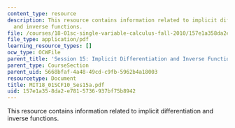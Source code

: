 ```yaml
---
content_type: resource
description: This resource contains information related to implicit differentiation
  and inverse functions.
file: /courses/18-01sc-single-variable-calculus-fall-2010/157e1a358da2e7815736937bf75b8942_MIT18_01SCF10_Ses15a.pdf
file_type: application/pdf
learning_resource_types: []
ocw_type: OCWFile
parent_title: 'Session 15: Implicit Differentiation and Inverse Functions'
parent_type: CourseSection
parent_uid: 5668bfaf-4a48-49cd-c9fb-5962b4a18003
resourcetype: Document
title: MIT18_01SCF10_Ses15a.pdf
uid: 157e1a35-8da2-e781-5736-937bf75b8942
---
```

This resource contains information related to implicit differentiation and inverse functions.